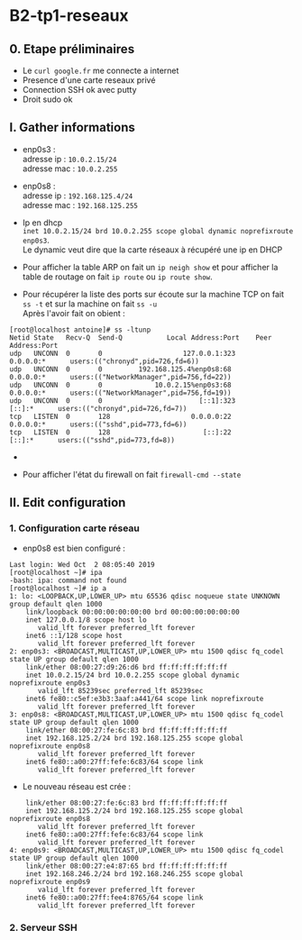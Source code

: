 # B2-tp1-reseaux

## 0. Etape préliminaires

* Le `curl google.fr` me connecte a internet
* Presence d'une carte reseaux privé
* Connection SSH ok avec putty
* Droit sudo ok  

## I. Gather informations

* enp0s3 :   
adresse ip : `10.0.2.15/24`   
adresse mac : `10.0.2.255`  
* enp0s8 :  
adresse ip : `192.168.125.4/24`  
adresse mac : `192.168.125.255`  

* Ip en dhcp   
`inet 10.0.2.15/24 brd 10.0.2.255 scope global dynamic noprefixroute enp0s3`.  
Le dynamic veut dire que la carte réseaux à récupéré une ip en DHCP  

* Pour afficher la table ARP on fait un `ip neigh show` et pour afficher la table de routage on fait `ip route` ou `ip route show`.

* Pour récupérer la liste des ports sur écoute sur la machine TCP on fait `ss -t` et sur la machine on fait `ss -u`  
Après l'avoir fait on obient :   
```
[root@localhost antoine]# ss -ltunp
Netid State   Recv-Q  Send-Q           Local Address:Port    Peer Address:Port  
udp   UNCONN  0       0                    127.0.0.1:323          0.0.0.0:*      users:(("chronyd",pid=726,fd=6))
udp   UNCONN  0       0         192.168.125.4%enp0s8:68           0.0.0.0:*      users:(("NetworkManager",pid=756,fd=22))
udp   UNCONN  0       0             10.0.2.15%enp0s3:68           0.0.0.0:*      users:(("NetworkManager",pid=756,fd=19))
udp   UNCONN  0       0                        [::1]:323             [::]:*      users:(("chronyd",pid=726,fd=7))
tcp   LISTEN  0       128                    0.0.0.0:22           0.0.0.0:*      users:(("sshd",pid=773,fd=6))
tcp   LISTEN  0       128                       [::]:22              [::]:*      users:(("sshd",pid=773,fd=8))
```

*   

* Pour afficher l'état du firewall on fait `firewall-cmd --state`  


## II. Edit configuration  

### 1. Configuration carte réseau 

* enp0s8 est bien configuré : 
```root@192.168.125.2's password:
Last login: Wed Oct  2 08:05:40 2019
[root@localhost ~]# ipa
-bash: ipa: command not found
[root@localhost ~]# ip a
1: lo: <LOOPBACK,UP,LOWER_UP> mtu 65536 qdisc noqueue state UNKNOWN group default qlen 1000
    link/loopback 00:00:00:00:00:00 brd 00:00:00:00:00:00
    inet 127.0.0.1/8 scope host lo
       valid_lft forever preferred_lft forever
    inet6 ::1/128 scope host
       valid_lft forever preferred_lft forever
2: enp0s3: <BROADCAST,MULTICAST,UP,LOWER_UP> mtu 1500 qdisc fq_codel state UP group default qlen 1000
    link/ether 08:00:27:d9:26:d6 brd ff:ff:ff:ff:ff:ff
    inet 10.0.2.15/24 brd 10.0.2.255 scope global dynamic noprefixroute enp0s3
       valid_lft 85239sec preferred_lft 85239sec
    inet6 fe80::c5ef:e3b3:3aaf:a441/64 scope link noprefixroute
       valid_lft forever preferred_lft forever
3: enp0s8: <BROADCAST,MULTICAST,UP,LOWER_UP> mtu 1500 qdisc fq_codel state UP group default qlen 1000
    link/ether 08:00:27:fe:6c:83 brd ff:ff:ff:ff:ff:ff
    inet 192.168.125.2/24 brd 192.168.125.255 scope global noprefixroute enp0s8
       valid_lft forever preferred_lft forever
    inet6 fe80::a00:27ff:fefe:6c83/64 scope link
       valid_lft forever preferred_lft forever
```
* Le nouveau réseau est crée :   
```3: enp0s8: <BROADCAST,MULTICAST,UP,LOWER_UP> mtu 1500 qdisc fq_codel state UP group default qlen 1000
    link/ether 08:00:27:fe:6c:83 brd ff:ff:ff:ff:ff:ff
    inet 192.168.125.2/24 brd 192.168.125.255 scope global noprefixroute enp0s8
       valid_lft forever preferred_lft forever
    inet6 fe80::a00:27ff:fefe:6c83/64 scope link
       valid_lft forever preferred_lft forever
4: enp0s9: <BROADCAST,MULTICAST,UP,LOWER_UP> mtu 1500 qdisc fq_codel state UP group default qlen 1000
    link/ether 08:00:27:e4:87:65 brd ff:ff:ff:ff:ff:ff
    inet 192.168.246.2/24 brd 192.168.246.255 scope global noprefixroute enp0s9
       valid_lft forever preferred_lft forever
    inet6 fe80::a00:27ff:fee4:8765/64 scope link
       valid_lft forever preferred_lft forever
```  

### 2. Serveur SSH  






